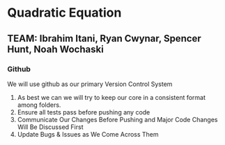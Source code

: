 # Quadratic Equation
## TEAM: Ibrahim Itani, Ryan Cwynar, Spencer Hunt, Noah Wochaski

### Github
We will use github as our primary Version Control System
1. As best we can we will try to keep our core in a consistent format among folders.
2. Ensure all tests pass before pushing any code
3. Communicate Our Changes Before Pushing and Major Code Changes Will Be Discussed First
4. Update Bugs & Issues as We Come Across Them

